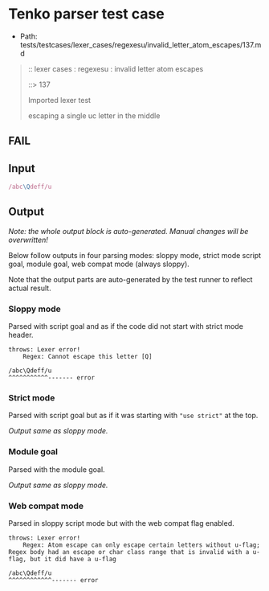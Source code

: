 # Tenko parser test case

- Path: tests/testcases/lexer_cases/regexesu/invalid_letter_atom_escapes/137.md

> :: lexer cases : regexesu : invalid letter atom escapes
>
> ::> 137
>
> Imported lexer test
>
> escaping a single uc letter in the middle

## FAIL

## Input

`````js
/abc\Qdeff/u
`````

## Output

_Note: the whole output block is auto-generated. Manual changes will be overwritten!_

Below follow outputs in four parsing modes: sloppy mode, strict mode script goal, module goal, web compat mode (always sloppy).

Note that the output parts are auto-generated by the test runner to reflect actual result.

### Sloppy mode

Parsed with script goal and as if the code did not start with strict mode header.

`````
throws: Lexer error!
    Regex: Cannot escape this letter [Q]

/abc\Qdeff/u
^^^^^^^^^^^------- error
`````

### Strict mode

Parsed with script goal but as if it was starting with `"use strict"` at the top.

_Output same as sloppy mode._

### Module goal

Parsed with the module goal.

_Output same as sloppy mode._

### Web compat mode

Parsed in sloppy script mode but with the web compat flag enabled.

`````
throws: Lexer error!
    Regex: Atom escape can only escape certain letters without u-flag; Regex body had an escape or char class range that is invalid with a u-flag, but it did have a u-flag

/abc\Qdeff/u
^^^^^^^^^^^^------- error
`````

